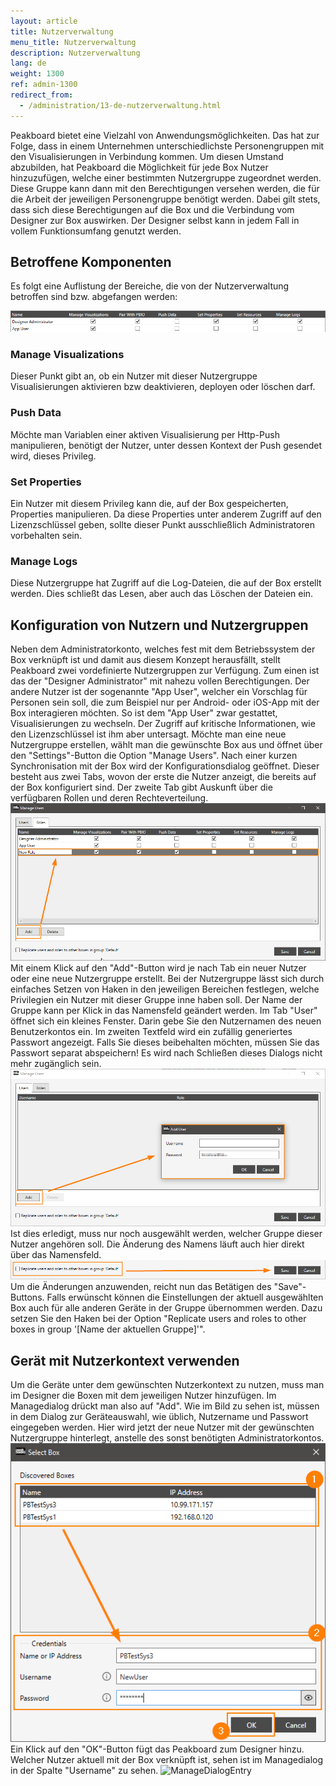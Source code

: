 ```yaml
---
layout: article
title: Nutzerverwaltung
menu_title: Nutzerverwaltung
description: Nutzerverwaltung
lang: de
weight: 1300
ref: admin-1300
redirect_from:
  - /administration/13-de-nutzerverwaltung.html
---
```


Peakboard bietet eine Vielzahl von Anwendungsmöglichkeiten. Das hat zur Folge, dass in einem Unternehmen unterschiedlichste Personengruppen mit den Visualisierungen in Verbindung kommen. Um diesen Umstand abzubilden, hat Peakboard die Möglichkeit für jede Box Nutzer hinzuzufügen, welche einer bestimmten Nutzergruppe zugeordnet werden. Diese Gruppe kann dann mit den Berechtigungen versehen werden, die für die Arbeit der jeweiligen Personengruppe benötigt werden.
Dabei gilt stets, dass sich diese Berechtigungen auf die Box und die Verbindung vom Designer zur Box auswirken. Der Designer selbst kann in jedem Fall in vollem Funktionsumfang genutzt werden.

## Betroffene Komponenten

Es folgt eine Auflistung der Bereiche, die von der Nutzerverwaltung betroffen sind bzw. abgefangen werden:

![Overview](/assets/images/admin/usermanagement/Overview.png)

### Manage Visualizations
Dieser Punkt gibt an, ob ein Nutzer mit dieser Nutzergruppe Visualisierungen aktivieren bzw deaktivieren, deployen oder löschen darf.

### Push Data
Möchte man Variablen einer aktiven Visualisierung per Http-Push manipulieren, benötigt der Nutzer, unter dessen Kontext der Push gesendet wird, dieses Privileg.

### Set Properties
Ein Nutzer mit diesem Privileg kann die, auf der Box gespeicherten, Properties manipulieren. Da diese Properties unter anderem Zugriff auf den Lizenzschlüssel geben, sollte dieser Punkt ausschließlich Administratoren vorbehalten sein.

### Manage Logs
Diese Nutzergruppe hat Zugriff auf die Log-Dateien, die auf der Box erstellt werden. Dies schließt das Lesen, aber auch das Löschen der Dateien ein.

## Konfiguration von Nutzern und Nutzergruppen

Neben dem Administratorkonto, welches fest mit dem Betriebssystem der Box verknüpft ist und damit aus diesem Konzept herausfällt, stellt Peakboard zwei vordefinierte Nutzergruppen zur Verfügung. Zum einen ist das der "Designer Administrator" mit nahezu vollen Berechtigungen. Der andere Nutzer ist der sogenannte "App User", welcher ein Vorschlag für Personen sein soll, die zum Beispiel nur per Android- oder iOS-App mit der Box interagieren möchten. So ist dem "App User" zwar gestattet, Visualisierungen zu wechseln. Der Zugriff auf kritische Informationen, wie den Lizenzschlüssel ist ihm aber untersagt.
Möchte man eine neue Nutzergruppe erstellen, wählt man die gewünschte Box aus und öffnet über den "Settings"-Button die Option "Manage Users". Nach einer kurzen Synchronisation mit der Box wird der Konfigurationsdialog geöffnet. Dieser besteht aus zwei Tabs, wovon der erste die Nutzer anzeigt, die bereits auf der Box konfiguriert sind. Der zweite Tab gibt Auskunft über die verfügbaren Rollen und deren Rechteverteilung.
![NewGroup](/assets/images/admin/usermanagement/NewUsergroup.png)
Mit einem Klick auf den "Add"-Button wird je nach Tab ein neuer Nutzer oder eine neue Nutzergruppe erstellt. Bei der Nutzergruppe lässt sich durch einfaches Setzen von Haken in den jeweiligen Bereichen festlegen, welche Privilegien ein Nutzer mit dieser Gruppe inne haben soll. Der Name der Gruppe kann per Klick in das Namensfeld geändert werden. Im Tab "User" öffnet sich ein kleines Fenster. Darin gebe Sie den Nutzernamen des neuen Benutzerkontos ein. Im zweiten Textfeld wird ein zufällig generiertes Passwort angezeigt. Falls Sie dieses beibehalten möchten, müssen Sie das Passwort separat abspeichern! Es wird nach Schließen dieses Dialogs nicht mehr zugänglich sein.
![NewUser](/assets/images/admin/usermanagement/NewUser.png)
Ist dies erledigt, muss nur noch ausgewählt werden, welcher Gruppe dieser Nutzer angehören soll. Die Änderung des Namens läuft auch hier direkt über das Namensfeld.
![Save](/assets/images/admin/usermanagement/Save.png)
Um die Änderungen anzuwenden, reicht nun das Betätigen des "Save"-Buttons. Falls erwünscht können die Einstellungen der aktuell ausgewählten Box auch für alle anderen Geräte in der Gruppe übernommen werden. Dazu setzen Sie den Haken bei der Option "Replicate users and roles to other boxes in group '[Name der aktuellen Gruppe]'".

## Gerät mit Nutzerkontext verwenden

Um die Geräte unter dem gewünschten Nutzerkontext zu nutzen, muss man im Designer die Boxen mit dem jeweiligen Nutzer hinzufügen. Im Managedialog drückt man also auf "Add". Wie im Bild zu sehen ist, müssen in dem Dialog zur Geräteauswahl, wie üblich, Nutzername und Passwort eingegeben werden. Hier wird jetzt der neue Nutzer mit der gewünschten Nutzergruppe hinterlegt, anstelle des sonst benötigten Administratorkontos.
![AddDevice](/assets/images/admin/usermanagement/AddDevice.png)
Ein Klick auf den "OK"-Button fügt das Peakboard zum Designer hinzu. Welcher Nutzer aktuell mit der Box verknüpft ist, sehen ist im Managedialog in der Spalte "Username" zu sehen.
![ManageDialogEntry](/assets/images/admin/usermanagement/ManageDialogEntry.png)